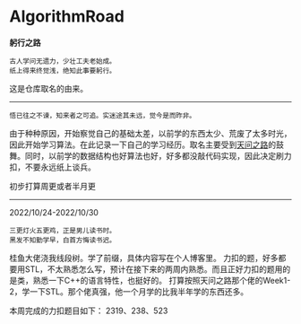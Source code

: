 # AlgorithmRoad
**躬行之路**
```text
古人学问无遗力，少壮工夫老始成。
纸上得来终觉浅，绝知此事要躬行。
```
这是仓库取名的由来。

----------------------------------------------------------------
```text
悟已往之不谏，知来者之可追。实迷途其未远，觉今是而昨非。
```
由于种种原因，开始察觉自己的基础太差，以前学的东西太少、荒废了太多时光，因此开始学习算法。在此记录一下自己的学习经历。取名主要受到[天问之路](https://github.com/Kiprey/Skr_Learning)的鼓舞。同时，以前学的数据结构也好算法也好，好多都没敲代码实现，因此决定刷力扣，不要永远纸上谈兵。

初步打算周更或者半月更

----------------------------------------------------------------
2022/10/24-2022/10/30
```text
三更灯火五更鸡，正是男儿读书时。
黑发不知勤学早，白首方悔读书迟。
```
桂鱼大佬浇我线段树。学了前缀，具体内容写在个人博客里。
力扣的题，好多都要用STL，不太熟悉怎么写，预计在接下来的两周内熟悉。而且正好力扣的题用的是类，熟悉一下C++的语言特性，也挺好的。
打算按照天问之路那个佬的Week1-2，学一下STL。那个佬真强，他一个月学的比我半年学的东西还多。

本周完成的力扣题目如下：
2319、238、523
